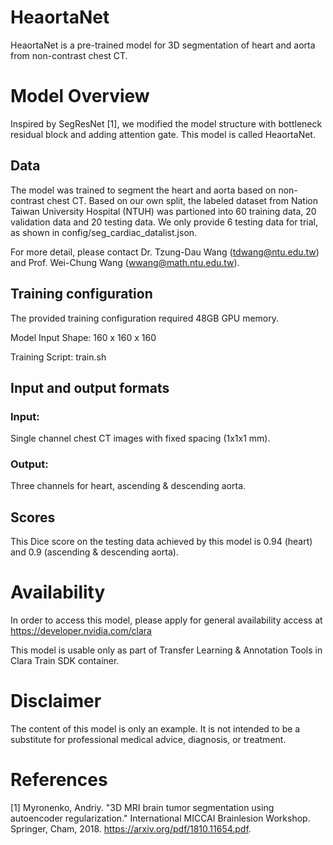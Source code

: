 # HeaortaNet
HeaortaNet is a pre-trained model for 3D segmentation of heart and aorta from non-contrast chest CT.
 
# Model Overview
Inspired by SegResNet [1], we modified the model structure with bottleneck residual block and adding attention gate. This model is called HeaortaNet.

## Data
The model was trained to segment the heart and aorta based on non-contrast chest CT. Based on our own split, the labeled dataset from Nation Taiwan University Hospital (NTUH) was partioned into 60 training data, 20 validation data and 20 testing data. We only provide 6 testing data for trial, as shown in config/seg_cardiac_datalist.json. 

For more detail, please contact Dr. Tzung-Dau Wang (tdwang@ntu.edu.tw) and Prof. Wei-Chung Wang (wwang@math.ntu.edu.tw).

## Training configuration
The provided training configuration required 48GB GPU memory.

Model Input Shape: 160 x 160 x 160

Training Script: train.sh

## Input and output formats
### Input:
 Single channel chest CT images with fixed spacing (1x1x1 mm).
### Output:
 Three channels for heart, ascending & descending aorta.

## Scores
This Dice score on the testing data achieved by this model is 0.94 (heart) and 0.9 (ascending & descending aorta). 

# Availability
In order to access this model, please apply for general availability access at
https://developer.nvidia.com/clara

This model is usable only as part of Transfer Learning & Annotation Tools in Clara Train SDK container.

# Disclaimer
The content of this model is only an example.  It is not intended to be a substitute for professional medical advice, diagnosis, or treatment. 

# References
[1] Myronenko, Andriy. "3D MRI brain tumor segmentation using autoencoder regularization." International MICCAI Brainlesion Workshop. Springer, Cham, 2018. https://arxiv.org/pdf/1810.11654.pdf. 
